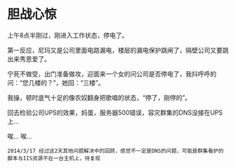 胆战心惊
===

上午8点半刚过，刚进入工作状态，停电了。

第一反应，尼玛又是公司里面电路漏电，楼层的漏电保护跳闸了，隔壁公司又要跳出来秀恩爱了。

宁死不做受，出门准备做攻，迎面来一个女的问公司是否停电了，我抖呼呼的问：“您几楼的？”，她回：“三楼”。

我操，顿时底气十足的像农奴翻身把歌唱的状态，“停了，刚停的”。

回去检验公司UPS的效果，妈蛋，服务器500错误，容灾群集的DNS没接在UPS上...

唉... 唉...

```
2014/3/17 经过这2天其他问题解决中的回顾，感觉不一定是DNS的问题，可能是群集看护的脚本与IIS资源不在一台主机上，待复现
```